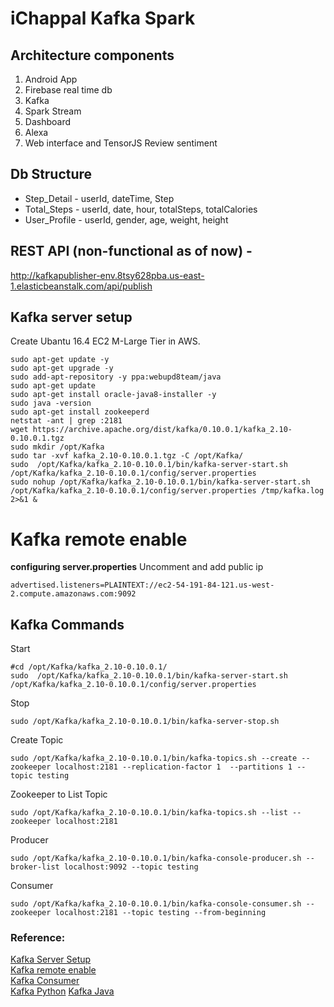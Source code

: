 # iChappal Kafka Spark

## Architecture components
1. Android App
2. Firebase real time db
3. Kafka
4. Spark Stream
5. Dashboard
6. Alexa
7. Web interface and TensorJS Review sentiment

## Db Structure
* Step_Detail - userId, dateTime, Step
* Total_Steps - userId, date, hour, totalSteps, totalCalories
* User_Profile - userId, gender, age, weight, height

## REST API (non-functional as of now) - 
http://kafkapublisher-env.8tsy628pba.us-east-1.elasticbeanstalk.com/api/publish

## Kafka server setup
Create Ubantu 16.4 EC2 M-Large Tier in AWS. 
```
sudo apt-get update -y
sudo apt-get upgrade -y
sudo add-apt-repository -y ppa:webupd8team/java
sudo apt-get update
sudo apt-get install oracle-java8-installer -y
sudo java -version
sudo apt-get install zookeeperd
netstat -ant | grep :2181
wget https://archive.apache.org/dist/kafka/0.10.0.1/kafka_2.10-0.10.0.1.tgz
sudo mkdir /opt/Kafka
sudo tar -xvf kafka_2.10-0.10.0.1.tgz -C /opt/Kafka/
sudo  /opt/Kafka/kafka_2.10-0.10.0.1/bin/kafka-server-start.sh /opt/Kafka/kafka_2.10-0.10.0.1/config/server.properties
sudo nohup /opt/Kafka/kafka_2.10-0.10.0.1/bin/kafka-server-start.sh /opt/Kafka/kafka_2.10-0.10.0.1/config/server.properties /tmp/kafka.log 2>&1 &
```

# Kafka remote enable
**configuring server.properties**
Uncomment and add public ip
```
advertised.listeners=PLAINTEXT://ec2-54-191-84-121.us-west-2.compute.amazonaws.com:9092
```


## Kafka Commands 
Start
```
#cd /opt/Kafka/kafka_2.10-0.10.0.1/
sudo  /opt/Kafka/kafka_2.10-0.10.0.1/bin/kafka-server-start.sh /opt/Kafka/kafka_2.10-0.10.0.1/config/server.properties
```
Stop
```
sudo /opt/Kafka/kafka_2.10-0.10.0.1/bin/kafka-server-stop.sh
```
Create Topic
```
sudo /opt/Kafka/kafka_2.10-0.10.0.1/bin/kafka-topics.sh --create --zookeeper localhost:2181 --replication-factor 1  --partitions 1 --topic testing
```

Zookeeper to List Topic 
```
sudo /opt/Kafka/kafka_2.10-0.10.0.1/bin/kafka-topics.sh --list --zookeeper localhost:2181
```

Producer
```
sudo /opt/Kafka/kafka_2.10-0.10.0.1/bin/kafka-console-producer.sh --broker-list localhost:9092 --topic testing
```

Consumer
```
sudo /opt/Kafka/kafka_2.10-0.10.0.1/bin/kafka-console-consumer.sh --zookeeper localhost:2181 --topic testing --from-beginning
```

### Reference:<br>
[Kafka Server Setup](https://medium.com/@kevin.michael.horan/distributed-video-streaming-with-python-and-kafka-551de69fe1dd)<br>
[Kafka remote enable](https://rmoff.net/2018/08/02/kafka-listeners-explained/)<br>
[Kafka Consumer](https://www.programcreek.com/python/example/98440/kafka.KafkaConsumer)<br>
[Kafka Python](https://github.com/dpkp/kafka-python/tree/master/kafka)
[Kafka Java](https://github.com/apache/kafka/blob/trunk/examples/src/main/java/kafka/examples/Producer.java)
